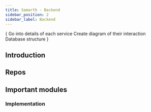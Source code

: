 ```yaml
---
title: Samarth - Backend
sidebar_position: 2
sidebar_label: Backend
---
```


{
Go into details of each service
Create diagram of their interaction
Database structure
}


## Introduction

## Repos

## Important modules

### Implementation

